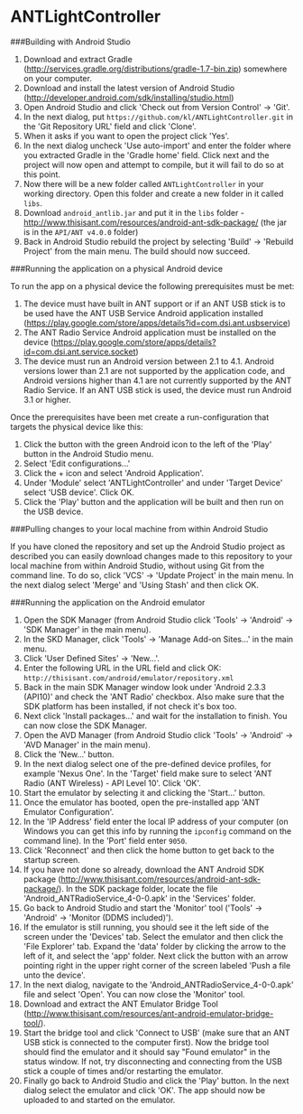ANTLightController
==================

###Building with Android Studio

1. Download and extract Gradle (http://services.gradle.org/distributions/gradle-1.7-bin.zip) somewhere on your computer.
2. Download and install the latest version of Android Studio (http://developer.android.com/sdk/installing/studio.html)
3. Open Android Studio and click 'Check out from Version Control' -> 'Git'.
4. In the next dialog, put ```https://github.com/kl/ANTLightController.git``` in the 'Git Repository URL' field and click 'Clone'.
5. When it asks if you want to open the project click 'Yes'.
6. In the next dialog uncheck 'Use auto-import' and enter the folder where you extracted Gradle in the 'Gradle home' field. Click next and the project will now open and attempt to compile, but it will fail to do so at this point.
7. Now there will be a new folder called ```ANTLightController``` in your working directory. Open this folder and create a new folder in it called ```libs```.
7. Download ```android_antlib.jar``` and put it in the ```libs``` folder - http://www.thisisant.com/resources/android-ant-sdk-package/ (the jar is in the ```API/ANT v4.0.0``` folder)
8. Back in Android Studio rebuild the project by selecting 'Build' -> 'Rebuild Project' from the main menu. The build should now succeed.

###Running the application on a physical Android device

To run the app on a physical device the following prerequisites must be met:
  1. The device must have built in ANT support or if an ANT USB stick is to be used have the ANT USB Service Android application installed (https://play.google.com/store/apps/details?id=com.dsi.ant.usbservice)
  2. The ANT Radio Service Android application must be installed on the device (https://play.google.com/store/apps/details?id=com.dsi.ant.service.socket)
  3. The device must run an Android version between 2.1 to 4.1. Android versions lower than 2.1 are not supported by the application code, and Android versions higher than 4.1 are not currently supported by the ANT Radio Service. If an ANT USB stick is used, the device must run Android 3.1 or higher.

Once the prerequisites have been met create a run-configuration that targets the physical device like this:

1. Click the button with the green Android icon to the left of the 'Play' button in the Android Studio menu.
2. Select 'Edit configurations...'
3. Click the + icon and select 'Android Application'.
4. Under 'Module' select 'ANTLightController' and under 'Target Device' select 'USB device'. Click OK.
5. Click the 'Play' button and the application will be built and then run on the USB device.

###Pulling changes to your local machine from within Android Studio

If you have cloned the repository and set up the Android Studio project as described you can easily download changes made to this repository to your local machine from within Android Studio, without using Git from the command line. To do so, click 'VCS' -> 'Update Project' in the main menu. In the next dialog select 'Merge' and 'Using Stash' and then click OK.

###Running the application on the Android emulator

1. Open the SDK Manager (from Android Studio click 'Tools' -> 'Android' -> 'SDK Manager' in the main menu).
2. In the SKD Manager, click 'Tools' -> 'Manage Add-on Sites...' in the main menu.
3. Click 'User Defined Sites' -> 'New...'.
4. Enter the following URL in the URL field and click OK: ```http://thisisant.com/android/emulator/repository.xml```
5. Back in the main SDK Manager window look under 'Android 2.3.3 (API10)' and check the 'ANT Radio' checkbox. Also make sure that the SDK platform has been installed, if not check it's box too.
6. Next click 'Install packages...' and wait for the installation to finish. You can now close the SDK Manager.
7. Open the AVD Manager (from Android Studio click 'Tools' -> 'Android' -> 'AVD Manager' in the main menu).
8. Click the 'New...' button.
9. In the next dialog select one of the pre-defined device profiles, for example 'Nexus One'. In the 'Target' field make sure to select 'ANT Radio (ANT Wireless) - API Level 10'. Click 'OK'.
10. Start the emulator by selecting it and clicking the 'Start...' button.
11. Once the emulator has booted, open the pre-installed app 'ANT Emulator Configuration'.
12. In the 'IP Address' field enter the local IP address of your computer (on Windows you can get this info by running the ```ipconfig``` command on the command line). In the 'Port' field enter ```9050```.
13. Click 'Reconnect' and then click the home button to get back to the startup screen.
14. If you have not done so already, download the ANT Android SDK package (http://www.thisisant.com/resources/android-ant-sdk-package/). In the SDK package folder, locate the file 'Android_ANTRadioService_4-0-0.apk' in the 'Services' folder.
15. Go back to Android Studio and start the 'Monitor' tool ('Tools' -> 'Android' -> 'Monitor (DDMS included)').
16. If the emulator is still running, you should see it the left side of the screen under the 'Devices' tab. Select the emulator and then click the 'File Explorer' tab. Expand the 'data' folder by clicking the arrow to the left of it, and select the 'app' folder. Next click the button with an arrow pointing right in the upper right corner of the screen labeled 'Push a file unto the device'.
17. In the next dialog, navigate to the 'Android_ANTRadioService_4-0-0.apk' file and select 'Open'. You can now close the 'Monitor' tool.
18. Download and extract the ANT Emulator Bridge Tool (http://www.thisisant.com/resources/ant-android-emulator-bridge-tool/).
19. Start the bridge tool and click 'Connect to USB' (make sure that an ANT USB stick is connected to the computer first). Now the bridge tool should find the emulator and it should say "Found emulator" in the status window. If not, try disconnecting and connecting from the USB stick a couple of times and/or restarting the emulator.
20. Finally go back to Android Studio and click the 'Play' button. In the next dialog select the emulator and click 'OK'. The app should now be uploaded to and started on the emulator.


